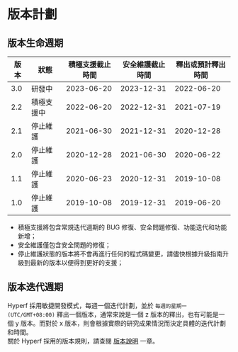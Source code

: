 # 版本計劃

## 版本生命週期

| 版本 | 狀態       | 積極支援截止時間 | 安全維護截止時間 | 釋出或預計釋出時間 |
| ---- | ---------- | ---------------- | ---------------- | ------------------ |
| 3.0  | 研發中    | 2023-06-20 | 2023-12-31 | 2022-06-20 |
| 2.2  | 積極支援中  | 2022-06-20 | 2022-12-31 | 2021-07-19 |
| 2.1  | 停止維護   | 2021-06-30 | 2021-12-31 | 2020-12-28 |
| 2.0  | 停止維護   | 2020-12-28 | 2021-06-30 | 2020-06-22 |
| 1.1  | 停止維護   | 2020-06-23 | 2020-12-31 | 2019-10-08 |
| 1.0  | 停止維護   | 2019-10-08 | 2019-12-31 | 2019-06-20 |

* 積極支援將包含常規迭代週期的 BUG 修復、安全問題修復、功能迭代和功能新增；
* 安全維護僅包含安全問題的修復；
* 停止維護狀態的版本將不會再進行任何的程式碼變更，請儘快根據升級指南升級到最新的版本以便得到更好的支援；


## 版本迭代週期

Hyperf 採用敏捷開發模式，每週一個迭代計劃，並於 `每週的星期一 (UTC/GMT+08:00)` 釋出一個版本，通常來說是一個 z 版本的釋出，也有可能是一個 y 版本。而對於 x 版本，則會根據實際的研究成果情況而決定具體的迭代計劃和時間。   
關於 Hyperf 採用的版本規則，請查閱 [版本說明](zh-tw/versions.md) 一章。
